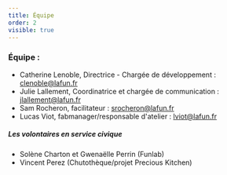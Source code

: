 ```yaml
---
title: Équipe
order: 2
visible: true
---
```

### Équipe :

* Catherine Lenoble, Directrice - Chargée de développement : clenoble@lafun.fr
* Julie Lallement, Coordinatrice et chargée de communication : jlallement@lafun.fr
* Sam Rocheron, facilitateur : srocheron@lafun.fr 
* Lucas Viot, fabmanager/responsable d'atelier : lviot@lafun.fr

##### Les volontaires en service civique

* Solène Charton et Gwenaëlle Perrin (Funlab)
* Vincent Perez (Chutothèque/projet Precious Kitchen)